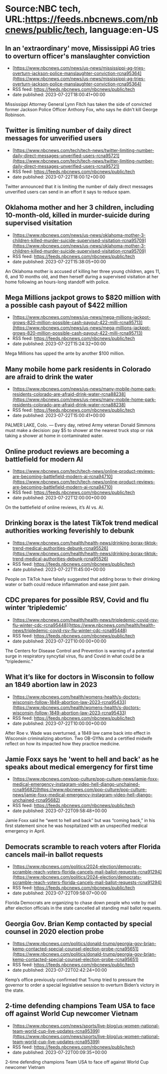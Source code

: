 # Source:NBC tech, URL:https://feeds.nbcnews.com/nbcnews/public/tech, language:en-US

## In an 'extraordinary' move, Mississippi AG tries to overturn officer's manslaughter conviction
 - [https://www.nbcnews.com/news/us-news/mississippi-ag-tries-overturn-jackson-police-manslaughter-conviction-rcna95364](https://www.nbcnews.com/news/us-news/mississippi-ag-tries-overturn-jackson-police-manslaughter-conviction-rcna95364)
 - RSS feed: https://feeds.nbcnews.com/nbcnews/public/tech
 - date published: 2023-07-22T18:00:41+00:00

Mississippi Attorney General Lynn Fitch has taken the side of convicted former Jackson Police Officer Anthony Fox, who says he didn't kill George Robinson.

## Twitter is limiting number of daily direct messages for unverified users
 - [https://www.nbcnews.com/tech/tech-news/twitter-limiting-number-daily-direct-messages-unverified-users-rcna95721](https://www.nbcnews.com/tech/tech-news/twitter-limiting-number-daily-direct-messages-unverified-users-rcna95721)
 - RSS feed: https://feeds.nbcnews.com/nbcnews/public/tech
 - date published: 2023-07-22T18:00:12+00:00

Twitter announced that it is limiting the number of daily direct messages unverified users can send in an effort it says to reduce spam.

## Oklahoma mother and her 3 children, including 10-month-old, killed in murder-suicide during supervised visitation
 - [https://www.nbcnews.com/news/us-news/oklahoma-mother-3-children-killed-murder-suicide-supervised-visitation-rcna95709](https://www.nbcnews.com/news/us-news/oklahoma-mother-3-children-killed-murder-suicide-supervised-visitation-rcna95709)
 - RSS feed: https://feeds.nbcnews.com/nbcnews/public/tech
 - date published: 2023-07-22T15:38:05+00:00

An Oklahoma mother is accused of killing her three young children, ages 11, 6, and 10 months old, and then herself during a supervised visitation at her home following an hours-long standoff with police.

## Mega Millions jackpot grows to $820 million with a possible cash payout of $422 million
 - [https://www.nbcnews.com/news/us-news/mega-millions-jackpot-grows-820-million-possible-cash-payout-422-milli-rcna95713](https://www.nbcnews.com/news/us-news/mega-millions-jackpot-grows-820-million-possible-cash-payout-422-milli-rcna95713)
 - RSS feed: https://feeds.nbcnews.com/nbcnews/public/tech
 - date published: 2023-07-22T15:24:32+00:00

Mega Millions has upped the ante by another $100 million.

## Many mobile home park residents in Colorado are afraid to drink the water
 - [https://www.nbcnews.com/news/us-news/many-mobile-home-park-residents-colorado-are-afraid-drink-water-rcna88238](https://www.nbcnews.com/news/us-news/many-mobile-home-park-residents-colorado-are-afraid-drink-water-rcna88238)
 - RSS feed: https://feeds.nbcnews.com/nbcnews/public/tech
 - date published: 2023-07-22T15:00:41+00:00

PALMER LAKE, Colo. — Every day, retired Army veteran Donald Simmons must make a decision: pay $5 to shower at the nearest truck stop or risk taking a shower at home in contaminated water.

## Online product reviews are becoming a battlefield for modern AI
 - [https://www.nbcnews.com/tech/tech-news/online-product-reviews-are-becoming-battlefield-modern-ai-rcna94710](https://www.nbcnews.com/tech/tech-news/online-product-reviews-are-becoming-battlefield-modern-ai-rcna94710)
 - RSS feed: https://feeds.nbcnews.com/nbcnews/public/tech
 - date published: 2023-07-22T12:00:00+00:00

On the battlefield of online reviews, it’s AI vs. AI.

## Drinking borax is the latest TikTok trend medical authorities working feverishly to debunk
 - [https://www.nbcnews.com/health/health-news/drinking-borax-tiktok-trend-medical-authorities-debunk-rcna95526](https://www.nbcnews.com/health/health-news/drinking-borax-tiktok-trend-medical-authorities-debunk-rcna95526)
 - RSS feed: https://feeds.nbcnews.com/nbcnews/public/tech
 - date published: 2023-07-22T11:45:00+00:00

People on TikTok have falsely suggested that adding borax to their drinking water or bath could reduce inflammation and ease joint pain.

## CDC prepares for possible RSV, Covid and flu winter ‘tripledemic’
 - [https://www.nbcnews.com/health/health-news/tripledemic-covid-rsv-flu-winter-cdc-rcna95448](https://www.nbcnews.com/health/health-news/tripledemic-covid-rsv-flu-winter-cdc-rcna95448)
 - RSS feed: https://feeds.nbcnews.com/nbcnews/public/tech
 - date published: 2023-07-22T10:00:00+00:00

The Centers for Disease Control and Prevention is warning of a potential surge in respiratory syncytial virus, flu and Covid in what could be a "tripledemic."

## What it’s like for doctors in Wisconsin to follow an 1849 abortion law in 2023
 - [https://www.nbcnews.com/health/womens-health/s-doctors-wisconsin-follow-1849-abortion-law-2023-rcna95433](https://www.nbcnews.com/health/womens-health/s-doctors-wisconsin-follow-1849-abortion-law-2023-rcna95433)
 - RSS feed: https://feeds.nbcnews.com/nbcnews/public/tech
 - date published: 2023-07-22T10:00:00+00:00

After Roe v. Wade was overturned, a 1849 law came back into effect in Wisconsin criminalizing abortion. Two OB-GYNs and a certified midwife reflect on how its impacted how they practice medicine.

## Jamie Foxx says he 'went to hell and back' as he speaks about medical emergency for first time
 - [https://www.nbcnews.com/pop-culture/pop-culture-news/jamie-foxx-medical-emergency-instagram-video-hell-django-unchained-rcna95682](https://www.nbcnews.com/pop-culture/pop-culture-news/jamie-foxx-medical-emergency-instagram-video-hell-django-unchained-rcna95682)
 - RSS feed: https://feeds.nbcnews.com/nbcnews/public/tech
 - date published: 2023-07-22T09:58:48+00:00

Jamie Foxx said he “went to hell and back” but was “coming back,” in his first statement since he was hospitalized with an unspecified medical emergency in April.

## Democrats scramble to reach voters after Florida cancels mail-in ballot requests
 - [https://www.nbcnews.com/politics/2024-election/democrats-scramble-reach-voters-florida-cancels-mail-ballot-requests-rcna91294](https://www.nbcnews.com/politics/2024-election/democrats-scramble-reach-voters-florida-cancels-mail-ballot-requests-rcna91294)
 - RSS feed: https://feeds.nbcnews.com/nbcnews/public/tech
 - date published: 2023-07-22T09:58:07+00:00

Florida Democrats are organizing to chase down people who vote by mail after election officials in the state cancelled all standing mail ballot requests.

## Georgia Gov. Brian Kemp contacted by special counsel in 2020 election probe
 - [https://www.nbcnews.com/politics/donald-trump/georgia-gov-brian-kemp-contacted-special-counsel-election-probe-rcna95651](https://www.nbcnews.com/politics/donald-trump/georgia-gov-brian-kemp-contacted-special-counsel-election-probe-rcna95651)
 - RSS feed: https://feeds.nbcnews.com/nbcnews/public/tech
 - date published: 2023-07-22T02:42:24+00:00

Kemp’s office previously confirmed that Trump tried to pressure the governor to order a special legislative session to overturn Biden’s victory in the state.

## 2-time defending champions Team USA to face off against World Cup newcomer Vietnam
 - [https://www.nbcnews.com/news/sports/live-blog/us-women-national-team-world-cup-live-updates-rcna95399](https://www.nbcnews.com/news/sports/live-blog/us-women-national-team-world-cup-live-updates-rcna95399)
 - RSS feed: https://feeds.nbcnews.com/nbcnews/public/tech
 - date published: 2023-07-22T00:09:35+00:00

2-time defending champions Team USA to face off against World Cup newcomer Vietnam

